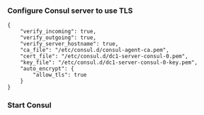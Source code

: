 ### Configure Consul server to use TLS

```
{
    "verify_incoming": true,
    "verify_outgoing": true,
    "verify_server_hostname": true,
    "ca_file": "/etc/consul.d/consul-agent-ca.pem",
    "cert_file": "/etc/consul.d/dc1-server-consul-0.pem",
    "key_file": "/etc/consul.d/dc1-server-consul-0-key.pem",
    "auto_encrypt": {
        "allow_tls": true
    }
}
```

### Start Consul
